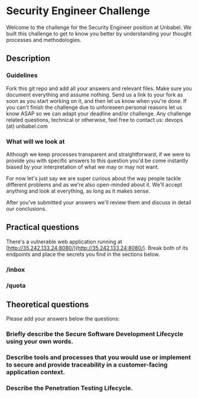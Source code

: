 # Security Engineer Challenge

Welcome to the challenge for the Security Engineer position at Unbabel. We built this challenge to get to know you better by understanding your thought processes and methodologies. 

## Description

### Guidelines
Fork this git repo and add all your answers and relevant files.
Make sure you document everything and assume nothing.
Send us a link to your fork as soon as you start working on it, and then let us know when you're done.
If you can't finish the challenge due to unforeseen personal reasons let us know ASAP so we can adapt your deadline and/or challenge.
Any challenge related questions, technical or otherwise, feel free to contact us: devops (at) unbabel.com

### What will we look at
Although we keep processes transparent and straightforward, if we were to provide you with specific answers to this question you'd be come instantly biased by your interpretation of what we may or may not want.

For now let's just say we are super curious about the way people tackle different problems and as we're also open-minded about it. We'll accept anything and look at everything, as long as it makes sense.

After you've submitted your answers we'll review them and discuss in detail our conclusions.

## Practical questions

There's a vulnerable web application running at [http://35.242.133.24:8080/](http://35.242.133.24:8080/). Break both of its endpoints and place the secrets you find in the sections below.

### /inbox

### /quota

## Theoretical questions

Please add your answers below the questions:

### Briefly describe the Secure Software Development Lifecycle using your own words.

### Describe tools and processes that you would use or implement to secure and provide traceability in a customer-facing application context.

### Describe the Penetration Testing Lifecycle.
